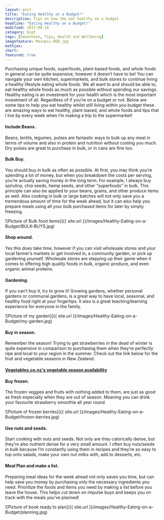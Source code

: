 ```yaml
---
layout: post
title: "Eating Healthy on a Budget!"
description: Tips on how tho eat healthy on a budget
headline: "Eating Healthy on a Budget!"
modified: 2017-08-18
category: Diet
tags: [Smoothies, Tips, Health and Wellbeing]
imagefeature: Mainpic-HEB.jpg
mathjax: 
chart:
featured: true
---
```




Purchasing unique foods, superfoods, plant-based foods, and whole foods in general can be quite expensive, however it doesn’t have to be! You can navigate your own kitchen, supermarkets, and bulk stores to continue living a healthy lifestyle eating whole foods. 
We all want to and should be able to, eat healthy whole foods as much as possible without spending our savings. Healthy eating is an investment for your health which is the most important investment of all. Regardless of if you’re on a budget or not.
Below are some tips to help you eat healthy whilst still living within you budget these are amazing ways to eat healthy, plant-based, and whole foods and tips that I live by every week when I’m making a trip to the supermarket!

#### Include Beans.

Beans, lentils, legumes, pulses are fantastic ways to bulk up any meal in terms of volume and also in protein and nutrition without costing you much. Dry pulses are great to purchase in bulk, or in cans are fine too.

#### Bulk Buy.

You should buy in bulk as often as possible. At first, you may think you’re spending a lot of money, but when you breakdown the costs per serving, you’re actually saving money in the long term. For example, I always buy spirulina, chia seeds, hemp seeds, and other “superfoods” in bulk. This principle can also be applied to your beans, grains, and other produce items as well. Also cooking in bulk or large batches will not only save you a tremendous amount of time for the week ahead, but it can also help you prepare meals using all your bulk purchased items for later by simply freezing.

![Picture of Bulk food items]({{ site.url }}/images/Healthy-Eating-on-a-Budget/BULK-BUYS.jpg)

#### Shop around.

Yes this does take time, however if you can visit wholesale stores and your local farmer’s markets or get involved in, a community garden, or pick up gardening yourself. Wholesale stores are stepping up their game when it comes to offering high quality foods in bulk, organic produce, and even organic animal proteins.

#### Gardening.

If you can’t buy it, try to grow it! Growing gardens, whether personal gardens or communal gardens, is a great way to have local, seasonal, and healthy food right at your fingertips. It also is a great teaching/learning experience for everyone in the family.

![Picture of my garden]({{ site.url }}/images/Healthy-Eating-on-a-Budget/my-garden.jpg)

#### Buy in season.

Remember the season! Trying to get strawberries in the dead of winter is quite expensive in comparison to purchasing them when they’re perfectly ripe and local to your region in the summer. 
Check out the link below for the fruit and vegetable seasons in New Zealand.

####   [Vegetables.co.nz's vegetable season availability](http://www.vegetables.co.nz/tips-and-advice/seasonal-availability/)


#### Buy frozen.

The frozen veggies and fruits with nothing added to them, are just as good as fresh especially when they are out of season. Meaning you can drink your favourite strawberry smoothie all year round

![Picture of frozen berries]({{ site.url }}/images/Healthy-Eating-on-a-Budget/frozen-berries.jpg)

#### Use nuts and seeds.

Start cooking with nuts and seeds. Not only are they calorically dense, but they’re also nutrient dense for a very small amount. I often buy nuts/seeds in bulk because I’m constantly using them in recipes and they’re so easy to top onto salads, make your own nut milks with, add to desserts, etc.

#### Meal Plan and make a list.

Preparing meal ideas for the week ahead not only saves you time, but can help save you money by purchasing only the necessary ingredients you need. Prioritize the foods and items you need by making a list before you leave the house. This helps cut down on impulse buys and keeps you on track with the meals you’ve planned!

![Picture of book ready to plan]({{ site.url }}/images/Healthy-Eating-on-a-Budget/planning.jpg)
